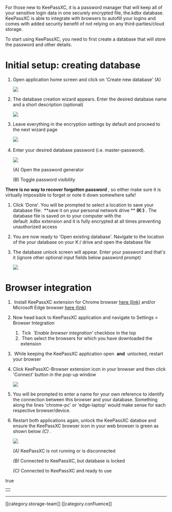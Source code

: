 For those new to KeePassXC, it is a password manager that will keep all of your sensitive login data in one securely encrypted file, the.kdbx database. KeePassXC is able to integrate with browsers to autofill your logins and comes with added security benefit of not relying on any third-parties/cloud storage.

To start using KeePassXC, you need to first create a database that will store the password and other details.






# Initial setup: creating database

1. Open application home screen and click on 'Create new database' (A)

    

    ![](images/storage/download1.png)

    

    

    
1. The database creation wizard appears. Enter the desired database name and a short description (optional)

    

    ![](images/storage/download2.png)

    

    

    
1. Leave everything in the encryption settings by default and proceed to the next wizard page

    

    ![](images/storage/download3.png) 

    

    

    
1. Enter your desired database password (i.e. master-password).



    ![](images/storage/download4.png)

    

    (A) Open the password generator

    (B) Toggle password visibility

    

    

 **There is no way to recover forgotten password** , so either make sure it is virtually impossible to forget or note it down somewhere safe!




1. Click 'Done'. You will be prompted to select a location to save your database file:  **save it on your personal network drive **  **(K:)** . The database file is saved on to your computer with the default .kdbx extension and it is fully encrypted at all times preventing unauthorized access

    

    


1. You are now ready to 'Open existing database'. Navigate to the location of the your database on your K:/ drive and open the database file

    

    
1. The database unlock screen will appear. Enter your password and that's it (ignore other optional input fields below password prompt)

    

    ![](images/storage/download5.png)






# Browser integration



1.  Install KeePassXC extension for Chrome browser [here (link)](https://chrome.google.com/webstore/detail/keepassxc-browser/oboonakemofpalcgghocfoadofidjkkk) and/or Microsoft Edge browser [here (link)](https://microsoftedge.microsoft.com/addons/detail/keepassxcbrowser/pdffhmdngciaglkoonimfcmckehcpafo)

    

    
1. Now head back to KeePassXC application and navigate to Settings > Browser Integration

    

    
    1.  Tick  _'Enable browser integration'_  checkbox in the top
    1.  Then select the browsers for which you have downloaded the extension

    

    

    
1.  While keeping the KeePassXC application open  **and**  unlocked, restart your browser

    

    
1. Click KeePassXC-Browser extension icon in your browser and then click 'Connect' button in the pop-up window

    

    ![](images/storage/10.PNG)

    

    

    
1. You will be prompted to enter a name for your own reference to identify the connection between this browser and your database. Something along the lines 'chrome-pc' or 'edge-laptop' would make sense for each respective browser/device.

    

    

    
1. Restart both applications again, unlock the KeePassXC databse and ensure the KeePassXC browser icon in your web browser is green as shown below  _(C)_ . 

    

    ![](images/storage/download6.png)

    

     _(A)_  KeePassXC is not running or is disconnected

     _(B)_  Connected to KeePassXC, but database is locked

     _(C)_  Connected to KeePassXC and ready to use

true



|  | 
|  --- | 
|  | 















*****

[[category.storage-team]] 
[[category.confluence]] 
